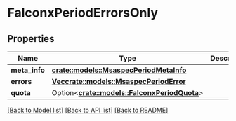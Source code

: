 # FalconxPeriodErrorsOnly

## Properties

Name | Type | Description | Notes
------------ | ------------- | ------------- | -------------
**meta_info** | [**crate::models::MsaspecPeriodMetaInfo**](msaspec.MetaInfo.md) |  |
**errors** | [**Vec<crate::models::MsaspecPeriodError>**](msaspec.Error.md) |  |
**quota** | Option<[**crate::models::FalconxPeriodQuota**](falconx.Quota.md)> |  | [optional]

[[Back to Model list]](../README.md#documentation-for-models) [[Back to API list]](../README.md#documentation-for-api-endpoints) [[Back to README]](../README.md)
